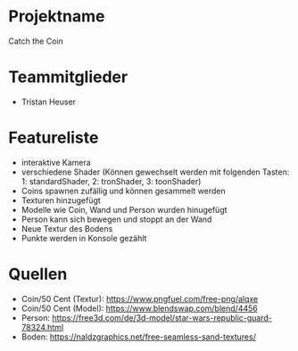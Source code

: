 # Projektname
Catch the Coin

# Teammitglieder
- Tristan Heuser

# Featureliste 

- interaktive Kamera
- verschiedene Shader (Können gewechselt werden mit folgenden Tasten: 1: standardShader, 2: tronShader, 3: toonShader)
- Coins spawnen zufällig und können gesammelt werden
- Texturen hinzugefügt
- Modelle wie Coin, Wand und Person wurden hinugefügt
- Person kann sich bewegen und stoppt an der Wand
- Neue Textur des Bodens
- Punkte werden in Konsole gezählt

# Quellen
- Coin/50 Cent (Textur): https://www.pngfuel.com/free-png/alqxe
- Coin/50 Cent (Model): https://www.blendswap.com/blend/4456
- Person:  https://free3d.com/de/3d-model/star-wars-republic-guard-78324.html
- Boden: https://naldzgraphics.net/free-seamless-sand-textures/